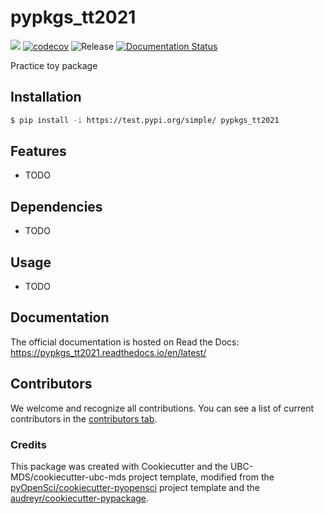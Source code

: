 # pypkgs_tt2021 

![](https://github.com/ttimbers/pypkgs_tt2021/workflows/build/badge.svg) [![codecov](https://codecov.io/gh/ttimbers/pypkgs_tt2021/branch/main/graph/badge.svg)](https://codecov.io/gh/ttimbers/pypkgs_tt2021) ![Release](https://github.com/ttimbers/pypkgs_tt2021/workflows/Release/badge.svg) [![Documentation Status](https://readthedocs.org/projects/pypkgs_tt2021/badge/?version=latest)](https://pypkgs_tt2021.readthedocs.io/en/latest/?badge=latest)

Practice toy package

## Installation

```bash
$ pip install -i https://test.pypi.org/simple/ pypkgs_tt2021
```

## Features

- TODO

## Dependencies

- TODO

## Usage

- TODO

## Documentation

The official documentation is hosted on Read the Docs: https://pypkgs_tt2021.readthedocs.io/en/latest/

## Contributors

We welcome and recognize all contributions. You can see a list of current contributors in the [contributors tab](https://github.com/ttimbers/pypkgs_tt2021/graphs/contributors).

### Credits

This package was created with Cookiecutter and the UBC-MDS/cookiecutter-ubc-mds project template, modified from the [pyOpenSci/cookiecutter-pyopensci](https://github.com/pyOpenSci/cookiecutter-pyopensci) project template and the [audreyr/cookiecutter-pypackage](https://github.com/audreyr/cookiecutter-pypackage).
